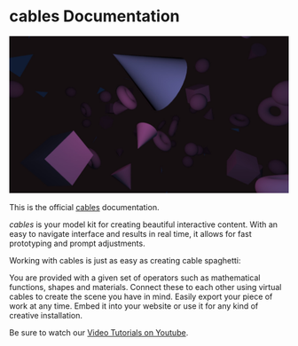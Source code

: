 # cables Documentation

![Cables Header Image](Documentation_Introduction_img/cables_header.jpg)

This is the official [cables](https://cables.gl) documentation.

*cables* is your model kit for creating beautiful interactive content. With an easy to navigate interface and results in real time, it allows for fast prototyping and prompt adjustments.

Working with cables is just as easy as creating cable spaghetti:

You are provided with a given set of operators such as mathematical functions, shapes and materials.
Connect these to each other using virtual cables to create the scene you have in mind.
Easily export your piece of work at any time. Embed it into your website or use it for any kind of creative installation.

Be sure to watch our [Video Tutorials on Youtube](https://www.youtube.com/watch?v=KPTGFM177HU&list=PLYimpE2xWgBveaPOiV_2_42kZEl_1ExB0).
